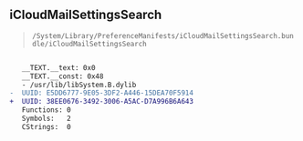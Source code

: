 ## iCloudMailSettingsSearch

> `/System/Library/PreferenceManifests/iCloudMailSettingsSearch.bundle/iCloudMailSettingsSearch`

```diff

   __TEXT.__text: 0x0
   __TEXT.__const: 0x48
   - /usr/lib/libSystem.B.dylib
-  UUID: E5DD6777-9E05-3DF2-A446-15DEA70F5914
+  UUID: 38EE0676-3492-3006-A5AC-D7A996B6A643
   Functions: 0
   Symbols:   2
   CStrings:  0

```
